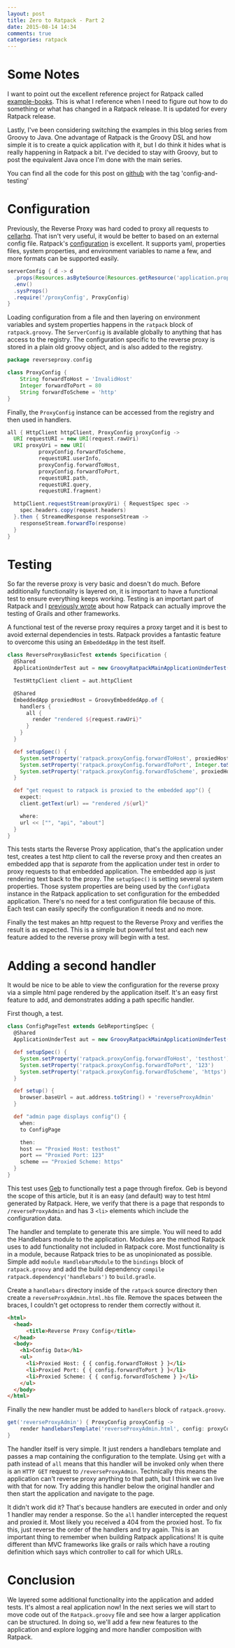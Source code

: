 ```yaml
---
layout: post
title: Zero to Ratpack - Part 2
date: 2015-08-14 14:34
comments: true
categories: ratpack
---
```


# Some Notes
I want to point out the excellent reference project for Ratpack called [example-books](https://github.com/ratpack/example-books). This is what I reference when I need to figure out how to do something or what has changed in a Ratpack release. It is updated for every Ratpack release. 

Lastly, I've been considering switching the examples in this blog series from Groovy to Java. One advantage of Ratpack is the Groovy DSL and how simple it is to create a quick application with it, but I do think it hides what is really happening in Ratpack a bit. I've decided to stay with Groovy, but to post the equivalent Java once I'm done with the main series.

You can find all the code for this post on [github](https://github.com/kyleboon/ratpack-reverse-proxy) with the tag 'config-and-testing'

# Configuration

Previously, the Reverse Proxy was hard coded to proxy all requests to [cellarhq](http://www.cellarhq.com). That isn't very useful, it would be better to based on an external config file. Ratpack's [configuration](http://ratpack.io/manual/current/config.html#config) is excellent. It supports yaml, properties files, system properties, and environment variables to name a few, and more formats can be supported easily. 

```groovy
serverConfig { d -> d
  .props(Resources.asByteSource(Resources.getResource('application.properties')))
  .env()
  .sysProps()
  .require('/proxyConfig', ProxyConfig)
}
```

Loading configuration from a file and then layering on environment variables and system properties happens in the ```ratpack``` block of ```ratpack.groovy```. The ```ServerConfig``` is available globally to anything that has access to the registry. The configuration specific to the reverse proxy is stored in a plain old groovy object, and is also added to the registry. 

```groovy
package reverseproxy.config

class ProxyConfig {
	String forwardToHost = 'InvalidHost'
	Integer forwardToPort = 80
	String forwardToScheme = 'http'
}
```

Finally, the ```ProxyConfig``` instance can be accessed from the registry and then used in handlers. 

```groovy
all { HttpClient httpClient, ProxyConfig proxyConfig ->
  URI requestURI = new URI(request.rawUri)
  URI proxyUri = new URI(
          proxyConfig.forwardToScheme,
          requestURI.userInfo,
          proxyConfig.forwardToHost,
          proxyConfig.forwardToPort,
          requestURI.path,
          requestURI.query,
          requestURI.fragment)

  httpClient.requestStream(proxyUri) { RequestSpec spec ->
    spec.headers.copy(request.headers)
  }.then { StreamedResponse responseStream ->
    responseStream.forwardTo(response)
  }
}
```

# Testing

So far the reverse proxy is very basic and doesn't do much. Before additionally functionality is layered on, it is important to have a functional test to ensure everything keeps working. Testing is an important part of Ratpack and I [previously wrote](http://kyleboon.org/blog/2015/07/18/stubbing-service-interactions-when-testing-microservices/) about how Ratpack can actually improve the testing of Grails and other frameworks. 

A functional test of the reverse proxy requires a proxy target and it is best to avoid external dependencies in tests. Ratpack provides a fantastic feature to overcome this using an ```EmbeddedApp``` in the test itself.  

```groovy
class ReverseProxyBasicTest extends Specification {
  @Shared
  ApplicationUnderTest aut = new GroovyRatpackMainApplicationUnderTest()

  TestHttpClient client = aut.httpClient

  @Shared
  EmbeddedApp proxiedHost = GroovyEmbeddedApp.of {
    handlers {
      all {
        render "rendered ${request.rawUri}"
      }
    }
  }

  def setupSpec() {
    System.setProperty('ratpack.proxyConfig.forwardToHost', proxiedHost.address.host)
    System.setProperty('ratpack.proxyConfig.forwardToPort', Integer.toString(proxiedHost.address.port))
    System.setProperty('ratpack.proxyConfig.forwardToScheme', proxiedHost.address.scheme)
  }

  def "get request to ratpack is proxied to the embedded app"() {
    expect:
    client.getText(url) == "rendered /${url}"

    where:
    url << ["", "api", "about"]
  }
}
```

This tests starts the Reverse Proxy application, that's the application under test, creates a test http client to call the reverse proxy and then creates an embedded app that is *separate* from the application under test in order to proxy requests to that embedded application. The embedded app is just rendering text back to the proxy. The ```setupSpec()``` is setting several system properties. Those system properties are being used by the ```ConfigData``` instance in the Ratpack application to set configuration for the embedded application. There's no need for a test configuration file because of this. Each test can easily specify the configuration it needs and no more.

Finally the test makes an http request to the Reverse Proxy and verifies the result is as expected. This is a simple but powerful test and each new feature added to the reverse proxy will begin with a test.

# Adding a second handler

It would be nice to be able to view the configuration for the reverse proxy via a simple html page rendered by the application itself. It's an easy first feature to add, and demonstrates adding a path specific handler.

First though, a test.

```groovy
class ConfigPageTest extends GebReportingSpec {
  @Shared
  ApplicationUnderTest aut = new GroovyRatpackMainApplicationUnderTest()

  def setupSpec() {
    System.setProperty('ratpack.proxyConfig.forwardToHost', 'testhost')
    System.setProperty('ratpack.proxyConfig.forwardToPort', '123')
    System.setProperty('ratpack.proxyConfig.forwardToScheme', 'https')
  }

  def setup() {
    browser.baseUrl = aut.address.toString() + 'reverseProxyAdmin'
  }

  def "admin page displays config"() {
    when:
    to ConfigPage

    then:
    host == "Proxied Host: testhost"
    port == "Proxied Port: 123"
    scheme == "Proxied Scheme: https"
  }
}
```

This test uses [Geb](http://www.gebish.org/) to functionally test a page through firefox. Geb is beyond the scope of this article, but it is an easy (and default) way to test html generated by Ratpack. Here, we verify that there is a page that responds to ```/reverseProxyAdmin``` and has 3 ```<li>``` elements which include the configuration data.

The handler and template to generate this are simple. You will need to add the Handlebars module to the application. Modules are the method Ratpack uses to add functionality not included in Ratpack core. Most functionality is in a module, because Ratpack tries to be as unopinionated as possible. Simple add ```module HandlebarsModule``` to the ```bindings``` block of ```ratpack.groovy``` and add the build dependency ```compile ratpack.dependency('handlebars')``` to ```build.gradle```.

Create a ```handlebars``` directory inside of the ```ratpack``` source directory then create a ```reverseProxyAdmin.html.hbs``` file. Remove the spaces between the braces, I couldn't get octopress to render them correctly without it.

```html
<html>
  <head>
      <title>Reverse Proxy Config</title>
  </head>
  <body>
    <h1>Config Data</h1>
    <ul>
      <li>Proxied Host: { { config.forwardToHost } }</li>
      <li>Proxied Port: { { config.forwardToPort } }</li>
      <li>Proxied Scheme: { { config.forwardToScheme } }</li>
    </ul>
  </body>
</html>
```

Finally the new handler must be added to ```handlers``` block of ```ratpack.groovy```.

```groovy
get('reverseProxyAdmin') { ProxyConfig proxyConfig ->
    render handlebarsTemplate('reverseProxyAdmin.html', config: proxyConfig)
}
```

The handler itself is very simple. It just renders a handlebars template and passes a map containing the configuration to the template. Using ```get``` with a path instead of ```all``` means that this handler will be invoked only when there is an ```HTTP GET``` request to ```/reverseProxyAdmin```. Technically this means the application can't reverse proxy anything to that path, but I think we can live with that for now. Try adding this handler below the original handler and then start the application and navigate to the page.

It didn't work did it? That's because handlers are executed in order and only 1 handler may render a response. So the ```all``` handler intercepted the request and proxied it. Most likely you received a 404 from the proxied host. To fix this, just reverse the order of the handlers and try again. This is an important thing to remember when building Ratpack applications! It is quite different than MVC frameworks like grails or rails which have a routing definition which says which controller to call for which URLs. 

# Conclusion

We layered some additional functionality into the application and added tests. It's almost a real application now! In the next series we will start to move code out of the ```Ratpack.groovy``` file and see how a larger application can be structured. In doing so, we'll add a few new features to the application and explore logging and more handler composition with Ratpack.




